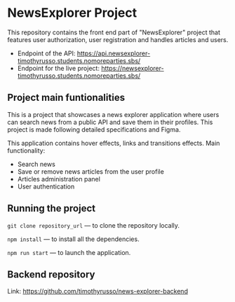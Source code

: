 # NewsExplorer Project

This repository contains the front end part of "NewsExplorer" project that features user authorization, user registration and handles articles and users.

- Endpoint of the API: https://api.newsexplorer-timothyrusso.students.nomoreparties.sbs/
- Endpoint for the live project: https://newsexplorer-timothyrusso.students.nomoreparties.sbs/

## Project main funtionalities

This is a project that showcases a news explorer application where users can search news from a public API and save them in their profiles. This project is made following detailed specifications and Figma.

This application contains hover effects, links and transitions effects. Main functionality:

- Search news
- Save or remove news articles from the user profile
- Articles administration panel
- User authentication

## Running the project

`git clone repository_url` — to clone the repository locally.

`npm install` — to install all the dependencies.

`npm run start` — to launch the application.

## Backend repository

Link: https://github.com/timothyrusso/news-explorer-backend
